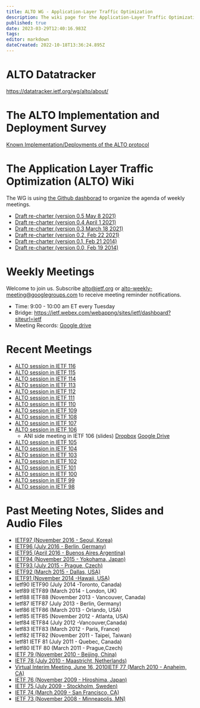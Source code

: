 ```yaml
---
title: ALTO WG - Application-Layer Traffic Optimization
description: The wiki page for the Application-Layer Traffic Optimization Working Group
published: true
date: 2023-03-29T12:40:16.983Z
tags: 
editor: markdown
dateCreated: 2022-10-18T13:36:24.895Z
---
```


# ALTO Datatracker

https://datatracker.ietf.org/wg/alto/about/

# The ALTO Implementation and Deployment Survey

[Known Implementation/Deployments of the ALTO protocol](/en/group/ALTO/deployment)

# The Application Layer Traffic Optimization (ALTO) Wiki

The WG is using [the Github dashborad](https://github.com/orgs/ietf-wg-alto/projects/1/views/2) to organize the agenda
of weekly meetings.

- [Draft re-charter (version 0.5 May 8 2021)](/en/group/ALTO/draft/v0.5-recharter)
- [Draft re-charter (version 0.4 April 1 2021)](/en/group/ALTO/draft/v0.4-recharter)
- [Draft re-charter (version 0.3 March 18 2021)](/en/group/ALTO/draft/v0.3-recharter)
- [Draft re-charter (version 0.2, Feb 22 2021)](/en/group/ALTO/draft/v0.2-recharter)
- [Draft re-charter (version 0.1, Feb 21 2014)](/en/group/ALTO/draft/v0.1-recharter)
- [Draft re-charter (version 0.0, Feb 19 2014)](/en/group/ALTO/draft/v0.0-recharter)

# Weekly Meetings

Welcome to join us. Subscribe [alto@ietf.org](https://www.ietf.org/mailman/listinfo/alto)
or [alto-weekly-meeting@googlegroups.com](https://groups.google.com/forum/#!forum/alto-weekly-meeting) to receive
meeting reminder notifications.

- Time: 9:00 - 10:00 am ET every Tuesday
- Bridge: https://ietf.webex.com/webappng/sites/ietf/dashboard?siteurl=ietf
- Meeting Records: [Google drive](https://drive.google.com/drive/folders/1Z845CZmkf9OMnHlVxkEfvbXcSfdm-Fbn?usp=sharing)

# Recent Meetings

- [ALTO session in IETF 116](https://datatracker.ietf.org/meeting/116/session/alto)
- [ALTO session in IETF 115](https://datatracker.ietf.org/meeting/115/session/alto)
- [ALTO session in IETF 114](https://datatracker.ietf.org/meeting/114/session/alto)
- [ALTO session in IETF 113](https://datatracker.ietf.org/meeting/113/session/alto)
- [ALTO session in IETF 112](https://datatracker.ietf.org/meeting/112/session/alto)
- [ALTO session in IETF 111](https://datatracker.ietf.org/meeting/111/session/alto)
- [ALTO session in IETF 110](https://datatracker.ietf.org/meeting/110/session/alto)
- [ALTO session in IETF 109](https://datatracker.ietf.org/meeting/109/session/alto)
- [ALTO session in IETF 108](https://datatracker.ietf.org/meeting/108/session/alto)
- [ALTO session in IETF 107](https://datatracker.ietf.org/meeting/107/session/alto)
- [ALTO session in IETF 106](https://datatracker.ietf.org/meeting/106/session/alto)
	- ANI side meeting in IETF 106 (slides) [Dropbox](https://www.dropbox.com/sh/8xamtujadex7idl/AAAujFZxfVZnpMVGNk3Yu5t5a?dl=0) [Google Drive](https://drive.google.com/open?id=1uhZ7ZHGtMjcGebBlC0SBavTMwECdqeIp)
- [ALTO session in IETF 105](https://datatracker.ietf.org/meeting/105/session/alto)
- [ALTO session in IETF 104](https://datatracker.ietf.org/meeting/104/session/alto)
- [ALTO session in IETF 103](https://datatracker.ietf.org/meeting/103/session/alto)
- [ALTO session in IETF 102](https://datatracker.ietf.org/meeting/102/session/alto)
- [ALTO session in IETF 101](https://datatracker.ietf.org/meeting/101/session/alto)
- [ALTO session in IETF 100](https://datatracker.ietf.org/meeting/100/session/alto)
- [ALTO session in IETF 99](https://datatracker.ietf.org/meeting/99/session/alto)
- [ALTO session in IETF 98](https://datatracker.ietf.org/meeting/98/session/alto)

# Past Meeting Notes, Slides and Audio Files

- [IETF97 (November 2016 - Seoul, Korea)](/en/group/ALTO/past-meetings/97)
- [IETF96 (July 2016 - Berlin, Germany)](/en/group/ALTO/past-meetings/96)
- [IETF95 (April 2016 - Buenos Aires,Argentina)](/en/group/ALTO/past-meetings/95)
- [IETF94 (November 2015 - Yokohama, Japan)](/en/group/ALTO/past-meetings/94)
- [IETF93 (July 2015 - Prague, Czech)](/en/group/ALTO/past-meetings/93)
- [IETF92 (March 2015 - Dallas, USA)](/en/group/ALTO/past-meetings/92)
- [IETF91 (November 2014 -Hawaii, USA)](/en/group/ALTO/past-meetings/91)
- Ietf90 IETF90 (July 2014 -Toronto, Canada)
- Ietf89 IETF89 (March 2014 - London, UK)
- Ietf88 IETF88 (November 2013 - Vancouver, Canada)
- Ietf87 IETF87 (July 2013 - Berlin, Germany)
- Ietf86 IETF86 (March 2013 - Orlando, USA)
- Ietf85 IETF85 (November 2012 - Atlanta, USA)
- Ietf84 IETF84 (July 2012 -Vancouver,Canada)
- Ietf83 IETF83 (March 2012 - Paris, France)
- Ietf82 IETF82 (November 2011 - Taipei, Taiwan)
- Ietf81 IETF 81 (July 2011 - Quebec, Canada)
- Ietf80 IETF 80 (March 2011 - Prague,Czech)
- [IETF 79 (November 2010 - Beijing, China)](/en/group/ALTO/past-meetings/79)
- [IETF 78 (July 2010 - Maastricht, Netherlands)](/en/group/ALTO/past-meetings/78)
- [Virtual Interim Meeting, June 16, 2010](/en/group/ALTO/past-meetings/Interim20100616)[IETF 77 (March 2010 - Anaheim, CA)](/en/group/ALTO/past-meetings/77)
- [IETF 76 (November 2009 - Hiroshima, Japan)](/en/group/ALTO/past-meetings/76)
- [IETF 75 (July 2009 - Stockholm, Sweden)](/en/group/ALTO/past-meetings/75)
- [IETF 74 (March 2009 - San Francisco, CA)](/en/group/ALTO/past-meetings/74)
- [IETF 73 (November 2008 - Minneapolis, MN)](/en/group/ALTO/past-meetings/73)
